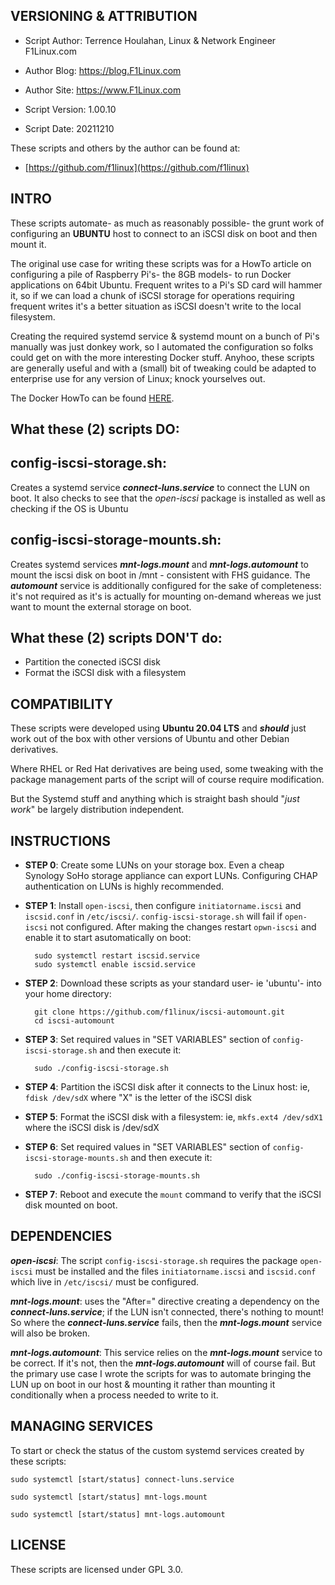 

VERSIONING & ATTRIBUTION
-
- Script Author:	Terrence Houlahan, Linux & Network Engineer F1Linux.com
- Author Blog:		https://blog.F1Linux.com
- Author Site:		https://www.F1Linux.com

- Script Version:	1.00.10
- Script Date:		20211210

These scripts and others by the author can be found at:

- [https://github.com/f1linux](https://github.com/f1linux)


INTRO
-

These scripts automate- as much as reasonably possible- the grunt work of configuring an **UBUNTU** host to connect to an iSCSI disk on boot and then mount it.

The original use case for writing these scripts was for a HowTo article on configuring a pile of Raspberry Pi's- the 8GB models- to run Docker applications on 64bit Ubuntu. Frequent writes to a Pi's SD card will hammer it, so if we can load a chunk of iSCSI storage for operations requiring frequent writes it's a better situation as iSCSI doesn't write to the local filesystem. 

Creating the required systemd service & systemd mount on a bunch of Pi's manually was just donkey work, so I automated the configuration so folks could get on with the more interesting Docker stuff. Anyhoo, these scripts are generally useful and with a (small) bit of tweaking could be adapted to enterprise use for any version of Linux; knock yourselves out.

The Docker HowTo can be found [HERE](https://blog.F1Linux.com).


What these (2) scripts DO:
-

config-iscsi-storage.sh:
--
Creates a systemd service ***connect-luns.service*** to connect the LUN on boot. It also checks to see that the _open-iscsi_ package is installed as well as checking if the OS is Ubuntu


config-iscsi-storage-mounts.sh:
--
Creates systemd services ***mnt-logs.mount*** and ***mnt-logs.automount*** to mount the iscsi disk on boot in /mnt - consistent with FHS guidance. The ***automount*** service is additionally configured for the sake of completeness: it's not required as it's is actually for mounting on-demand whereas we just want to mount the external storage on boot.


What these (2) scripts DON'T do:
-

- Partition the conected iSCSI disk
- Format the iSCSI disk with a filesystem

COMPATIBILITY
-

These scripts were developed using **Ubuntu 20.04 LTS** and ***should*** just work out of the box with other versions of Ubuntu and other Debian derivatives.

Where RHEL or Red Hat derivatives are being used, some tweaking with the package management parts of the script will of course require modification.

But the Systemd stuff and anything which is straight bash should "_just work_" be largely distribution independent.

INSTRUCTIONS
-

- **STEP 0**: Create some LUNs on your storage box. Even a cheap Synology SoHo storage appliance can export LUNs. Configuring CHAP authentication on LUNs is highly recommended.

- **STEP 1**: Install `open-iscsi`, then configure `initiatorname.iscsi` and `iscsid.conf` in `/etc/iscsi/`. `config-iscsi-storage.sh` will fail if `open-iscsi` not configured. After making the changes restart `opwn-iscsi` and enable it to start asutomatically on boot:

		sudo systemctl restart iscsid.service
		sudo systemctl enable iscsid.service

- **STEP 2**: Download these scripts as your standard user- ie 'ubuntu'- into your home directory:

		git clone https://github.com/f1linux/iscsi-automount.git
		cd iscsi-automount

- **STEP 3**: Set required values in "SET VARIABLES" section of `config-iscsi-storage.sh` and then execute it:

		sudo ./config-iscsi-storage.sh

- **STEP 4**: Partition the iSCSI disk after it connects to the Linux host: ie, `fdisk /dev/sdX` where "X" is the letter of the iSCSI disk

- **STEP 5**: Format the iSCSI disk with a filesystem: ie, `mkfs.ext4 /dev/sdX1` where the iSCSI disk is /dev/sdX

- **STEP 6**: Set required values in "SET VARIABLES" section of `config-iscsi-storage-mounts.sh` and then execute it:

		sudo ./config-iscsi-storage-mounts.sh

- **STEP 7**: Reboot and execute the `mount` command to verify that the iSCSI disk mounted on boot.



DEPENDENCIES
-

***open-iscsi***: The script `config-iscsi-storage.sh` requires the package `open-iscsi` must be installed and the files `initiatorname.iscsi` and `iscsid.conf` which live in `/etc/iscsi/` must be configured.

***mnt-logs.mount***: uses the "After=" directive creating a dependency on the ***connect-luns.service***; if the LUN isn't connected, there's nothing to mount! So where the ***connect-luns.service*** fails, then the ***mnt-logs.mount*** service will also be broken.

***mnt-logs.automount***: This service relies on the ***mnt-logs.mount*** service to be correct. If it's not, then the ***mnt-logs.automount*** will of course fail. But the primary use case I wrote the scripts for was to automate bringing the LUN up on boot in our host & mounting it rather than mounting it conditionally when a process needed to write to it.



MANAGING SERVICES
-

To start or check the status of the custom systemd services created by these scripts:

    sudo systemctl [start/status] connect-luns.service

    sudo systemctl [start/status] mnt-logs.mount

    sudo systemctl [start/status] mnt-logs.automount



LICENSE
-

These scripts are licensed under GPL 3.0.

